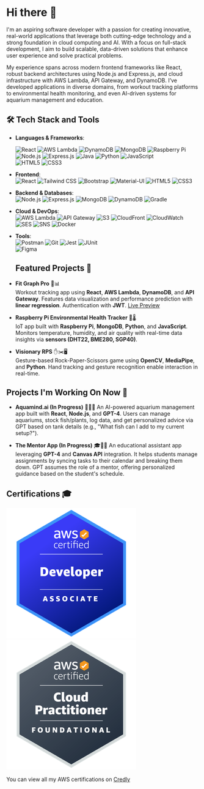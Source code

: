 # Hi there 👋

I'm an aspiring software developer with a passion for creating innovative, real-world applications that leverage both cutting-edge technology and a strong foundation in cloud computing and AI. With a focus on full-stack development, I aim to build scalable, data-driven solutions that enhance user experience and solve practical problems.

My experience spans across modern frontend frameworks like React, robust backend architectures using Node.js and Express.js, and cloud infrastructure with AWS Lambda, API Gateway, and DynamoDB. I’ve developed applications in diverse domains, from workout tracking platforms to environmental health monitoring, and even AI-driven systems for aquarium management and education.



## 🛠️ Tech Stack and Tools

- **Languages & Frameworks**:  


  ![React](https://img.shields.io/badge/-React-61DAFB?style=flat&logo=react&logoColor=black)
  ![AWS Lambda](https://img.shields.io/badge/-AWS_Lambda-FF9900?style=flat&logo=amazon-aws&logoColor=white)
  ![DynamoDB](https://img.shields.io/badge/-DynamoDB-4053D6?style=flat&logo=amazon-dynamodb&logoColor=white)
  ![MongoDB](https://img.shields.io/badge/-MongoDB-47A248?style=flat&logo=mongodb&logoColor=white)
  ![Raspberry Pi](https://img.shields.io/badge/-Raspberry_Pi-A22846?style=flat&logo=raspberry-pi&logoColor=white)
  ![Node.js](https://img.shields.io/badge/-Node.js-339933?style=flat&logo=node.js&logoColor=white)
  ![Express.js](https://img.shields.io/badge/-Express.js-000000?style=flat&logo=express&logoColor=white)
  ![Java](https://img.shields.io/badge/-Java-007396?style=flat&logo=java&logoColor=white)
  ![Python](https://img.shields.io/badge/-Python-3776AB?style=flat&logo=python&logoColor=white)
  ![JavaScript](https://img.shields.io/badge/-JavaScript-F7DF1E?style=flat&logo=javascript&logoColor=black)  
  ![HTML5](https://img.shields.io/badge/-HTML5-E34F26?style=flat&logo=html5&logoColor=white)
  ![CSS3](https://img.shields.io/badge/-CSS3-1572B6?style=flat&logo=css3&logoColor=white)

- **Frontend**:  
  ![React](https://img.shields.io/badge/-React-61DAFB?style=flat&logo=react&logoColor=black)
  ![Tailwind CSS](https://img.shields.io/badge/-TailwindCSS-38B2AC?style=flat&logo=tailwind-css&logoColor=white)
  ![Bootstrap](https://img.shields.io/badge/-Bootstrap-7952B3?style=flat&logo=bootstrap&logoColor=white)
  ![Material-UI](https://img.shields.io/badge/-Material--UI-0081CB?style=flat&logo=material-ui&logoColor=white)
  ![HTML5](https://img.shields.io/badge/-HTML5-E34F26?style=flat&logo=html5&logoColor=white)
  ![CSS3](https://img.shields.io/badge/-CSS3-1572B6?style=flat&logo=css3&logoColor=white)

- **Backend & Databases**:  
  ![Node.js](https://img.shields.io/badge/-Node.js-339933?style=flat&logo=node.js&logoColor=white)
  ![Express.js](https://img.shields.io/badge/-Express.js-000000?style=flat&logo=express&logoColor=white)
  ![MongoDB](https://img.shields.io/badge/-MongoDB-47A248?style=flat&logo=mongodb&logoColor=white)
  ![DynamoDB](https://img.shields.io/badge/-DynamoDB-4053D6?style=flat&logo=amazon-dynamodb&logoColor=white)
  ![Gradle](https://img.shields.io/badge/-Gradle-02303A?style=flat&logo=gradle&logoColor=white)
  

- **Cloud & DevOps**:  
  ![AWS Lambda](https://img.shields.io/badge/-AWS_Lambda-FF9900?style=flat&logo=amazon-aws&logoColor=white)
  ![API Gateway](https://img.shields.io/badge/-API_Gateway-FF4F8B?style=flat&logo=amazon-api-gateway&logoColor=white)
  ![S3](https://img.shields.io/badge/-S3-569A31?style=flat&logo=amazon-s3&logoColor=white)
  ![CloudFront](https://img.shields.io/badge/-CloudFront-FF9900?style=flat&logo=amazon-cloudfront&logoColor=white)
  ![CloudWatch](https://img.shields.io/badge/-CloudWatch-FF4F8B?style=flat&logo=amazon-cloudwatch&logoColor=white)
  ![SES](https://img.shields.io/badge/-SES-569A31?style=flat&logo=amazon-ses&logoColor=white)
  ![SNS](https://img.shields.io/badge/-SNS-FF9900?style=flat&logo=amazon-sns&logoColor=white)
  ![Docker](https://img.shields.io/badge/-Docker-2496ED?style=flat&logo=docker&logoColor=white)

- **Tools**:  
  ![Postman](https://img.shields.io/badge/-Postman-FF6C37?style=flat&logo=postman&logoColor=white)
  ![Git](https://img.shields.io/badge/-Git-F05032?style=flat&logo=git&logoColor=white)
  ![Jest](https://img.shields.io/badge/-Jest-C21325?style=flat&logo=jest&logoColor=white)
  ![JUnit](https://img.shields.io/badge/-JUnit-25A162?style=flat&logo=junit5&logoColor=white)  
  ![Figma](https://img.shields.io/badge/-Figma-F24E1E?style=flat&logo=figma&logoColor=white)

  ## Featured Projects 🎯
- **Fit Graph Pro** 💪📊  
  Workout tracking app using **React**, **AWS Lambda**, **DynamoDB**, and **API Gateway**. Features data visualization and performance prediction with **linear regression**. Authentication with **JWT**.
  [Live Preview](https://fitgraphpro.com)


- **Raspberry Pi Environmental Health Tracker** 🌱🌡️  
  IoT app built with **Raspberry Pi**, **MongoDB**, **Python**, and **JavaScript**. Monitors temperature, humidity, and air quality with real-time data insights via **sensors (DHT22, BME280, SGP40)**.

- **Visionary RPS** ✋✂️🖥️  
  Gesture-based Rock-Paper-Scissors game using **OpenCV**, **MediaPipe**, and **Python**. Hand tracking and gesture recognition enable interaction in real-time.

## Projects I'm Working On Now 🚧

- **Aquamind.ai (In Progress)**   🌊🐠💡
  An AI-powered aquarium management app built with **React**, **Node.js**, and **GPT-4**. Users can manage aquariums, stock fish/plants, log data, and get personalized advice via GPT based on tank details (e.g., "What fish can I add to my current setup?").

- **The Mentor App (In Progress)**  🎓📅🤖
  An educational assistant app leveraging **GPT-4** and **Canvas API** integration. It helps students manage assignments by syncing tasks to their calendar and breaking them down. GPT assumes the role of a mentor, offering personalized guidance based on the student's schedule.

## Certifications 🎓

![AWS Certified Developer – Associate](./badges/dva.png)
![AWS Certified Cloud Practitioner](./badges/ccp.png)





You can view all my AWS certifications on [Credly](https://www.credly.com/users/steven-stansberry)


<!--
**stevenpstansberry/stevenpstansberry** is a ✨ _special_ ✨ repository because its `README.md` (this file) appears on your GitHub profile.

Here are some ideas to get you started:

- 🔭 I’m currently working on ...
- 🌱 I’m currently learning ...
- 👯 I’m looking to collaborate on ...
- 🤔 I’m looking for help with ...
- 💬 Ask me about ...
- 📫 How to reach me: ...
- 😄 Pronouns: ...
- ⚡ Fun fact: ...
-->
